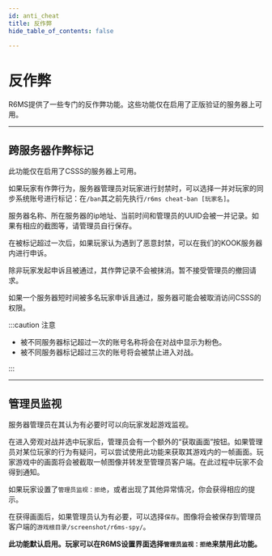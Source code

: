 ```yaml
---
id: anti_cheat
title: 反作弊
hide_table_of_contents: false 

---
```


# 反作弊

R6MS提供了一些专门的反作弊功能。这些功能仅在启用了正版验证的服务器上可用。

---

## 跨服务器作弊标记

此功能仅在启用了CSSS的服务器上可用。

如果玩家有作弊行为，服务器管理员对玩家进行封禁时，可以选择一并对玩家的同步系统账号进行标记：在`/ban`其之前先执行`/r6ms cheat-ban [玩家名]`。

服务器名称、所在服务器的ip地址、当前时间和管理员的UUID会被一并记录。如果有相应的截图等，请管理员自行保存。

在被标记超过一次后，如果玩家认为遇到了恶意封禁，可以在我们的KOOK服务器内进行申诉。

除非玩家发起申诉且被通过，其作弊记录不会被抹消。暂不接受管理员的撤回请求。

如果一个服务器短时间被多名玩家申诉且通过，服务器可能会被取消访问CSSS的权限。

:::caution 注意

- 被不同服务器标记超过一次的账号名称将会在对战中显示为粉色。
- 被不同服务器标记超过三次的账号将会被禁止进入对战。

:::

---

## 管理员监视

服务器管理员在其认为有必要时可以向玩家发起游戏监视。

在进入旁观对战并选中玩家后，管理员会有一个额外的“获取画面”按钮。如果管理员对某位玩家的行为有疑问，可以尝试使用此功能来获取其游戏内的一帧画面。玩家游戏中的画面将会被截取一帧图像并转发至管理员客户端。在此过程中玩家不会得到通知。

如果玩家设置了`管理员监视：拒绝`，或者出现了其他异常情况，你会获得相应的提示。

在获得画面后，如果管理员认为有必要，可以选择`保存`。图像将会被保存到管理员客户端的`游戏根目录/screenshot/r6ms-spy/`。

**此功能默认启用。玩家可以在R6MS设置界面选择`管理员监视：拒绝`来禁用此功能。**